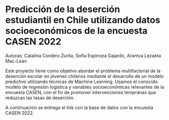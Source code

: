 # Predicción de la deserción estudiantil en Chile utilizando datos socioeconómicos de la encuesta CASEN 2022

Autoras: Catalina Cordero Zurita, Sofía Espinoza Gajardo, Arantxa Lezaeta Mac-Lean 

Este proyecto tiene como objetivo abordar el problema multifactorial de la deserción escolar en jóvenes chilenos mediante el desarrollo de un modelo predictivo utilizando técnicas de Machine Learning. Usamos el conocido modelo de regresión logística y variables socioeconómicas relevantes de la encuesta CASEN, con el fin de promover intervenciones tempranas que reduzcan las tasas de deserción.

A continuación se entrega el link con la base de datos con la encuesta CASEN 2022. 
